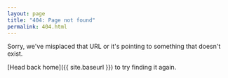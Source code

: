 ```yaml
---
layout: page
title: "404: Page not found"
permalink: 404.html
---
```


Sorry, we've misplaced that URL or it's pointing to something that doesn't exist.

[Head back home]({{ site.baseurl }}) to try finding it again.
